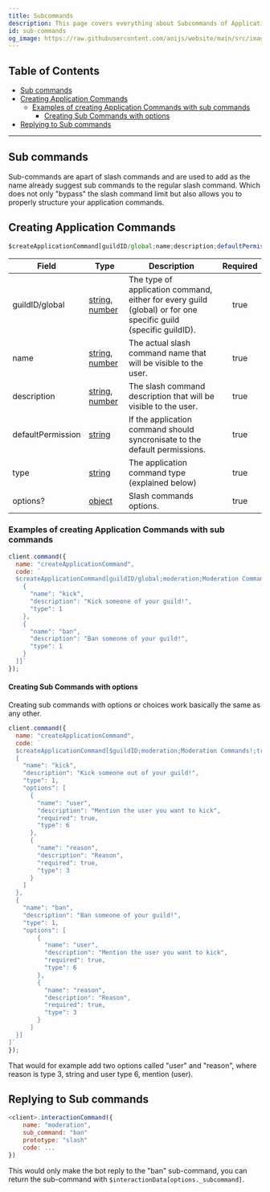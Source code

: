 ```yaml
---
title: Subcommands
description: This page covers everything about Subcommands of Application Commands.
id: sub-commands
og_image: https://raw.githubusercontent.com/aoijs/website/main/src/images/og/3.png
---
```


<!-- omit from toc -->
## Table of Contents

- [Sub commands](#sub-commands)
- [Creating Application Commands](#creating-application-commands)
  - [Examples of creating Application Commands with sub commands](#examples-of-creating-application-commands-with-sub-commands)
    - [Creating Sub Commands with options](#creating-sub-commands-with-options)
- [Replying to Sub commands](#replying-to-sub-commands)

---

## Sub commands

Sub-commands are apart of slash commands and are used to add as the name already suggest sub commands to the regular slash command. Which does not only "bypass" the slash command limit but also allows you to properly structure your application commands.

## Creating Application Commands

```js
$createApplicationCommand[guildID/global;name;description;defaultPermission(true/false);type(slash/user/message);options?]
```

| Field             | Type                                                                                                                                                                                                 | Description                                                                                                    | Required |
| ----------------- | ---------------------------------------------------------------------------------------------------------------------------------------------------------------------------------------------------- | -------------------------------------------------------------------------------------------------------------- | :------: |
| guildID/global    | [string](https://developer.mozilla.org/en-US/docs/Web/JavaScript/Reference/Global_Objects/String), [number](https://developer.mozilla.org/en-US/docs/Web/JavaScript/Reference/Global_Objects/Number) | The type of application command, either for every guild (global) or for one specific guild (specific guildID). |   true   |
| name              | [string](https://developer.mozilla.org/en-US/docs/Web/JavaScript/Reference/Global_Objects/String), [number](https://developer.mozilla.org/en-US/docs/Web/JavaScript/Reference/Global_Objects/Number) | The actual slash command name that will be visible to the user.                                                |   true   |
| description       | [string](https://developer.mozilla.org/en-US/docs/Web/JavaScript/Reference/Global_Objects/String), [number](https://developer.mozilla.org/en-US/docs/Web/JavaScript/Reference/Global_Objects/Number) | The slash command description that will be visible to the user.                                                |   true   |
| defaultPermission | [string](https://developer.mozilla.org/en-US/docs/Web/JavaScript/Reference/Global_Objects/String)                                                                                                    | If the application command should syncronisate to the default permissions.                                     |   true   |
| type              | [string](https://developer.mozilla.org/en-US/docs/Web/JavaScript/Reference/Global_Objects/String)                                                                                                    | The application command type (explained below)                                                                 |   true   |
| options?          | [object](https://developer.mozilla.org/en-US/docs/Web/JavaScript/Reference/Global_Objects/Object)                                                                                                    | Slash commands options.                                                                                        |   true   |

### Examples of creating Application Commands with sub commands

```js
client.command({
  name: "createApplicationCommand",
  code: `
  $createApplicationCommand[guildID/global;moderation;Moderation Commands!;true;true;slash;[
    {
      "name": "kick",
      "description": "Kick someone of your guild!",
      "type": 1 
    },
    {
      "name": "ban",
      "description": "Ban someone of your guild!",
      "type": 1 
    }
  ]]`
});
```

#### Creating Sub Commands with options

Creating sub commands with options or choices work basically the same as any other.

```js
client.command({
  name: "createApplicationCommand",
  code: `
  $createApplicationCommand[$guildID;moderation;Moderation Commands!;true;true;slash;[
  {
    "name": "kick",
    "description": "Kick someone out of your guild!",
    "type": 1,
    "options": [
      {
        "name": "user",
        "description": "Mention the user you want to kick",
        "required": true,
        "type": 6
      },
      {
        "name": "reason",
        "description": "Reason",
        "required": true,
        "type": 3
      }
    ]
  },
  {
    "name": "ban",
    "description": "Ban someone of your guild!",
    "type": 1,
    "options": [
        {
          "name": "user",
          "description": "Mention the user you want to kick",
          "required": true,
          "type": 6
        },
        {
          "name": "reason",
          "description": "Reason",
          "required": true,
          "type": 3
        }
      ]
  }]
]`
});
```

That would for example add two options called "user" and "reason", where reason is type 3, string and user type 6, mention (user).

## Replying to Sub commands

```js
<client>.interactionCommand({
    name: "moderation",
    sub_command: "ban"
    prototype: "slash"
    code: ...
})
```

This would only make the bot reply to the "ban" sub-command, you can return the sub-command with `$interactionData[options._subcommand]`.

